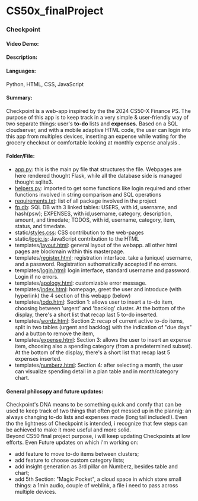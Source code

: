 # CS50x_finalProject
### Checkpoint
#### Video Demo:  <URL HERE>
#### Description:

#### Languages:
Python, HTML, CSS, JavaScript

#### Summary:
Checkpoint is a web-app inspired by the the 2024 CS50-X Finance PS.
The purpose of this app is to keep track in a very simple & user-friendly way of two separate things: user's <b>to-do</b> lists and <b>expenses.</b>
Based on a SQL cloudserver, and with a mobile adaptive HTML code, the user can login into this app from multiples devices, inserting an expense while wating for the grocery checkout or comfortable looking at monthly expense analysis . 

#### Folder/File: 
- <u>app.py</u>: this is the main py file that structures the file. Webpages are here rendered thought Flask, while all the database side is managed thought sqlite3.
- <u>helpers.py</u>: imported to get some functions like login required and other functions involved in string comparison and SQL operations
- <u>requirements.txt</u>: list of all package involved in the project
- <u>fp.db</u>: SQL DB with 3 linked tables: USERS, with id, username, and hash(psw); EXPENSES, with id,username, category, description, amount, and timedate; TODOS, with id, username, category, item, status, and timedate.
- static/<u>styles.css</u>: CSS contribution to the web-pages
- static/<u>logic.js</u>: JavaScript contribution to the HTML
- templates/<u>layout.html</u>: general layout of the webapp. all other html pages are blockmain within this masterpage.
- templates/<u>register.html</u>: registration interface. take a (unique) username, and a password. Registration authomatically accepted if no errors. 
- templates/<u>login.html</u>: login interface, standard username and password. Login if no errors.
- templates/<u>apology.html</u>: customizable error message.
- templates/<u>index.html</u>: homepage, greet the user and introduce (with hyperlink) the 4 section of this webapp (below)
- templates/<u>todo.html</u>: Section 1: allows user to insert a to-do item, choosing between 'urgent' and 'backlog' cluster. At the bottom of the display, there's a short list that recap last 5 to-do inserted.
- templates/<u>wordz.html</u>: Section 2: recap of current active to-do items, split in two tables (urgent and backlog) with the indication of "due days" and a button to remove the item,
- templates/<u>expense.html</u>: Section 3: allows the user to insert an expense item, choosing also a spending category (from a predetermined subset). At the bottom of the display, there's a short list that recap last 5 expenses inserted. 
- templates/<u>numberz.html</u>: Section 4: after selecting a month, the user can visualize spending detail in a plan table and in month/category chart.


#### General philosopy and future updates:
Checkpoint's DNA means to be something quick and comfy that can be used to keep track of two things that often got messed up in the plannig: an always changing to-do lists and expenses made (long tail included!).
Even tho the lightness of Checkpoint is intended, i recognize that few steps can be achieved to make it more useful and more solid.  
Beyond CS50 final project purpose, i will keep updating Checkpoints at low efforts. 
Even Future updates on which i'm working on:
- add feature to move to-do items between clusters;
- add feature to choose custom category lists;
- add insight generation as 3rd pillar on Numberz, besides table and chart;
- add 5th Section: "Magic Pocket", a cloud space in which store small things: a 1min audio, couple of weblink, a file i need to pass across multiple devices.